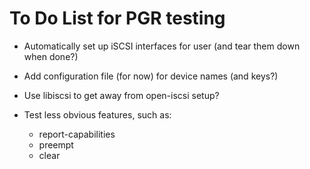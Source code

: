 To Do List for PGR testing
==========================

* Automatically set up iSCSI interfaces for user (and tear them down
  when done?)

* Add configuration file (for now) for device names (and keys?)

* Use libiscsi to get away from open-iscsi setup?

* Test less obvious features, such as:
    - report-capabilities
    - preempt
    - clear
